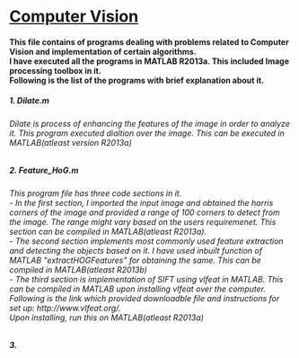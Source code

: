 <html>
<body>
<h1><u> Computer Vision</u></h1>
<h4>This file contains of programs dealing with problems related to Computer Vision and implementation of certain algorithms.<br> I have executed all the programs in MATLAB R2013a. This included Image processing toolbox in it. <br>Following is the list of the programs with brief explanation about it.</h4>
<h5>
1. Dilate.m </h5>
<h6> Dilate is process of enhancing the features of the image in order to analyze it. This program executed dialtion over the image. This can be executed in MATLAB(atleast version R2013a) </h6>
<h5>
2. Feature_HoG.m </h5>
<h6>This program file has three code sections in it.<br>- In the first section, I imported the input image and obtained the harris corners of the image and provided a range of 100 corners to detect from the image. The range might vary based on the users requiremenet. This section can be compiled in MATLAB(atleast R2013a).<br>- The second section implements most commonly used feature extraction and detecting the objects based on it. I have used inbuilt function of MATLAB "extractHOGFeatures" for obtaining the same. This can be compiled in MATLAB(atleast R2013b)<br>- The third section is implementation of SIFT using vlfeat in MATLAB. This can be compiled in MATLAB upon installing vlfeat over the computer. Following is the link which provided downloadble file and instructions for set up: http://www.vlfeat.org/. <br> Upon installing, run this on MATLAB(atleast R2013a) </h6>
<H5>
3. 
</body>
</html>

